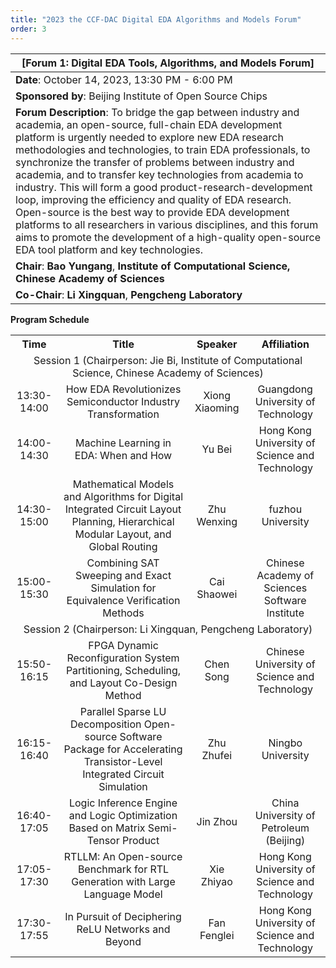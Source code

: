 ```yaml
---
title: "2023 the CCF-DAC Digital EDA Algorithms and Models Forum"
order: 3
---
```


| [**Forum 1: Digital EDA Tools, Algorithms, and Models Forum**] |
| --------------------------------------------------------------------- |
| **Date**: October 14, 2023, 13:30 PM - 6:00 PM                         |
| **Sponsored by**: Beijing Institute of Open Source Chips                |
| **Forum Description**: To bridge the gap between industry and academia, an open-source, full-chain EDA development platform is urgently needed to explore new EDA research methodologies and technologies, to train EDA professionals, to synchronize the transfer of problems between industry and academia, and to transfer key technologies from academia to industry. This will form a good product-research-development loop, improving the efficiency and quality of EDA research. Open-source is the best way to provide EDA development platforms to all researchers in various disciplines, and this forum aims to promote the development of a high-quality open-source EDA tool platform and key technologies. |
| **Chair**: **Bao Yungang**, **Institute of Computational Science, Chinese Academy of Sciences** |
| **Co-Chair**: **Li Xingquan**, **Pengcheng Laboratory** |

**Program Schedule**

<table style="text-align: center">
    <tr>
        <th>Time</th>
        <th>Title</th>
        <th>Speaker</th>
        <th>Affiliation</th>
    </tr>
    <tr>
        <td colspan="4">Session 1 (Chairperson: Jie Bi, Institute of Computational Science, Chinese Academy of Sciences)</td>
    </tr>
    <tr>
        <td>13:30-14:00</td>
        <td>How EDA Revolutionizes Semiconductor Industry Transformation</td>
        <td>Xiong Xiaoming</td>
        <td>Guangdong University of Technology</td>
    </tr>
    <tr>
        <td>14:00-14:30</td>
        <td>Machine Learning in EDA: When and How</td>
        <td>Yu Bei</td>
        <td>Hong Kong University of Science and Technology</td>
    </tr>
    <tr>
        <td>14:30-15:00</td>
        <td>Mathematical Models and Algorithms for Digital Integrated Circuit Layout Planning, Hierarchical Modular Layout, and Global Routing</td>
        <td>Zhu Wenxing</td>
        <td>fuzhou University</td>
    </tr>
    <tr>
        <td>15:00-15:30</td>
        <td>Combining SAT Sweeping and Exact Simulation for Equivalence Verification Methods</td>
        <td>Cai Shaowei</td>
        <td>Chinese Academy of Sciences Software Institute</td>
    </tr>
    <tr>
        <td colspan="4">Session 2 (Chairperson: Li Xingquan, Pengcheng Laboratory)</td>
    </tr>
    <tr>
        <td>15:50-16:15</td>
        <td>FPGA Dynamic Reconfiguration System Partitioning, Scheduling, and Layout Co-Design Method</td>
        <td>Chen Song</td>
        <td>Chinese University of Science and Technology</td>
    </tr>
    <tr>
        <td>16:15-16:40</td>
        <td>Parallel Sparse LU Decomposition Open-source Software Package for Accelerating Transistor-Level Integrated Circuit Simulation</td>
        <td>Zhu Zhufei</td>
        <td>Ningbo University</td>
    </tr>
    <tr>
        <td>16:40-17:05</td>
        <td>Logic Inference Engine and Logic Optimization Based on Matrix Semi-Tensor Product</td>
        <td>Jin Zhou</td>
        <td>China University of Petroleum (Beijing)</td>
    </tr>
    <tr>
        <td>17:05-17:30</td>
        <td>RTLLM: An Open-source Benchmark for RTL Generation with Large Language Model</td>
        <td>Xie Zhiyao</td>
        <td>Hong Kong University of Science and Technology</td>
    </tr>
    <tr>
        <td>17:30-17:55</td>
        <td>In Pursuit of Deciphering ReLU Networks and Beyond</td>
        <td>Fan Fenglei</td>
        <td>Hong Kong University of Science and Technology</td>
    </tr>
</table>


